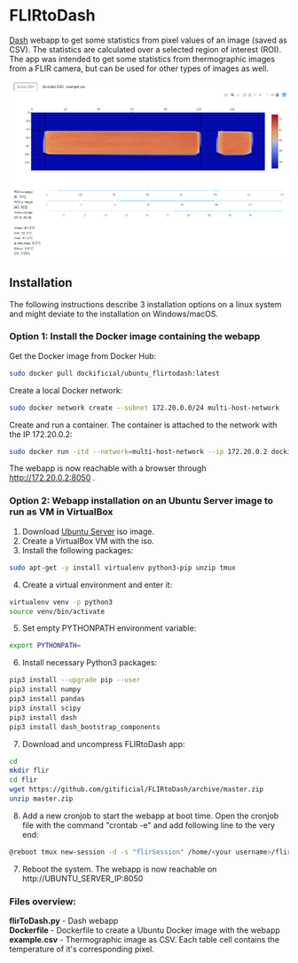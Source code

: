 # FLIRtoDash
[Dash](https://plotly.com/dash/) webapp to get some statistics from pixel values of an image (saved as CSV). The statistics are calculated over a selected region of interest (ROI). The app was intended to get some statistics from thermographic images from a FLIR camera, but can be used for other types of images as well.

![FLIRtoDash screenshot](https://github.com/gitificial/FLIRtoDash/blob/master/screenshot.png)


## Installation
The following instructions describe 3 installation options on a linux system and might deviate to the installation on Windows/macOS.

### Option 1: Install the Docker image containing the webapp
Get the Docker image from Docker Hub:
```bash
sudo docker pull dockificial/ubuntu_flirtodash:latest
```
Create a local Docker network:
```bash
sudo docker network create --subnet 172.20.0.0/24 multi-host-network
```
Create and run a container. The container is attached to the network with the IP 172.20.0.2:
```bash
sudo docker run -itd --network=multi-host-network --ip 172.20.0.2 dockificial/ubuntu_flirtodash:latest
```
The webapp is now reachable with a browser through http://172.20.0.2:8050 .

### Option 2: Webapp installation on an Ubuntu Server image to run as VM in VirtualBox
1. Download [Ubuntu Server](https://ubuntu.com/download/server) iso image.
2. Create a VirtualBox VM with the iso.
3. Install the following packages:
```bash
sudo apt-get -y install virtualenv python3-pip unzip tmux
```
4. Create a virtual environment and enter it:
```bash
virtualenv venv -p python3
source venv/bin/activate
```
5. Set empty PYTHONPATH environment variable:
```bash
export PYTHONPATH=
```
6. Install necessary Python3 packages:
```bash
pip3 install --upgrade pip --user
pip3 install numpy
pip3 install pandas
pip3 install scipy
pip3 install dash
pip3 install dash_bootstrap_components
```
7. Download and uncompress FLIRtoDash app:
```bash
cd
mkdir flir
cd flir
wget https://github.com/gitificial/FLIRtoDash/archive/master.zip
unzip master.zip
```
8. Add a new cronjob to start the webapp at boot time. Open the cronjob file with the command "crontab -e" and add following line to the very end:
```bash
@reboot tmux new-session -d -s "flirSession" /home/<your username>/flir/FLIRtoDash-master/flir_start.sh
```
7. Reboot the system. The webapp is now reachable on http://UBUNTU_SERVER_IP:8050


### Files overview:
**flirToDash.py** - Dash webapp<br/>
**Dockerfile** - Dockerfile to create a Ubuntu Docker image with the webapp<br/>
**example.csv** - Thermographic image as CSV. Each table cell contains the temperature of it's corresponding pixel.


